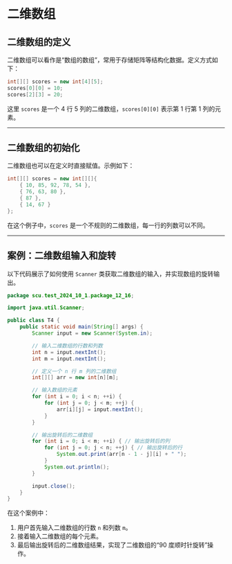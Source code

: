# 二维数组

## 二维数组的定义

二维数组可以看作是“数组的数组”，常用于存储矩阵等结构化数据。定义方式如下：

```java
int[][] scores = new int[4][5];
scores[0][0] = 10;
scores[2][3] = 20;
```

这里 `scores` 是一个 4 行 5 列的二维数组，`scores[0][0]` 表示第 1 行第 1 列的元素。

---

## 二维数组的初始化

二维数组也可以在定义时直接赋值。示例如下：

```java
int[][] scores = new int[][]{
    { 10, 85, 92, 78, 54 },
    { 76, 63, 80 },
    { 87 },
    { 14, 67 }
};
```

在这个例子中，`scores` 是一个不规则的二维数组，每一行的列数可以不同。

---

## 案例：二维数组输入和旋转

以下代码展示了如何使用 `Scanner` 类获取二维数组的输入，并实现数组的旋转输出。

```java
package scu.test_2024_10_1.package_12_16;

import java.util.Scanner;

public class T4 {
    public static void main(String[] args) {
        Scanner input = new Scanner(System.in);

        // 输入二维数组的行数和列数
        int n = input.nextInt();
        int m = input.nextInt();

        // 定义一个 n 行 m 列的二维数组
        int[][] arr = new int[n][m];

        // 输入数组的元素
        for (int i = 0; i < n; ++i) {
            for (int j = 0; j < m; ++j) {
                arr[i][j] = input.nextInt();
            }
        }

        // 输出旋转后的二维数组
        for (int i = 0; i < m; ++i) { // 输出旋转后的列
            for (int j = 0; j < n; ++j) { // 输出旋转后的行
                System.out.print(arr[n - 1 - j][i] + " ");
            }
            System.out.println();
        }

        input.close();
    }
}
```

在这个案例中：

1. 用户首先输入二维数组的行数 `n` 和列数 `m`。
2. 接着输入二维数组的每个元素。
3. 最后输出旋转后的二维数组结果，实现了二维数组的“90 度顺时针旋转”操作。
